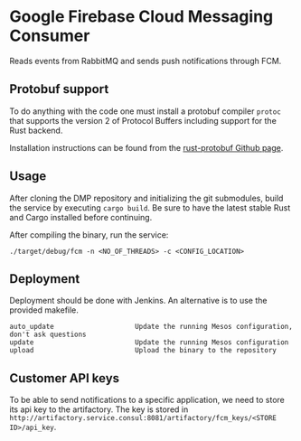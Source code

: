 Google Firebase Cloud Messaging Consumer
========================================

Reads events from RabbitMQ and sends push notifications through FCM.

Protobuf support
----------------

To do anything with the code one must install a protobuf compiler `protoc` that
supports the version 2 of Protocol Buffers including support for the Rust
backend.

Installation instructions can be found from
the [rust-protobuf Github page](https://github.com/stepancheg/rust-protobuf).

Usage
-----

After cloning the DMP repository and initializing the git submodules, build the
service by executing `cargo build`. Be sure to have the latest stable Rust and
Cargo installed before continuing.

After compiling the binary, run the service:

```
./target/debug/fcm -n <NO_OF_THREADS> -c <CONFIG_LOCATION>
```

Deployment
----------

Deployment should be done with Jenkins. An alternative is to use the provided
makefile.

```
auto_update                    Update the running Mesos configuration, don't ask questions
update                         Update the running Mesos configuration
upload                         Upload the binary to the repository
```

Customer API keys
-----------------

To be able to send notifications to a specific application, we need to store
its api key to the artifactory. The key is stored
in `http://artifactory.service.consul:8081/artifactory/fcm_keys/<STORE
ID>/api_key`.
